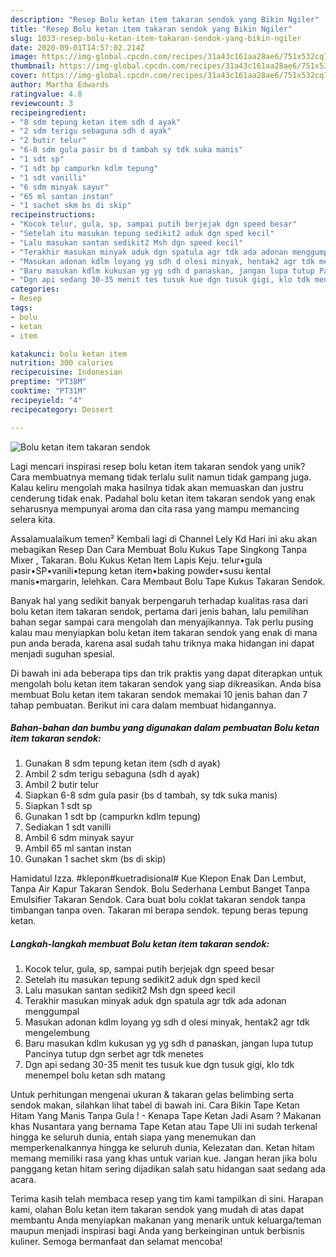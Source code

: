 ```yaml
---
description: "Resep Bolu ketan item takaran sendok yang Bikin Ngiler"
title: "Resep Bolu ketan item takaran sendok yang Bikin Ngiler"
slug: 1033-resep-bolu-ketan-item-takaran-sendok-yang-bikin-ngiler
date: 2020-09-01T14:57:02.214Z
image: https://img-global.cpcdn.com/recipes/31a43c161aa28ae6/751x532cq70/bolu-ketan-item-takaran-sendok-foto-resep-utama.jpg
thumbnail: https://img-global.cpcdn.com/recipes/31a43c161aa28ae6/751x532cq70/bolu-ketan-item-takaran-sendok-foto-resep-utama.jpg
cover: https://img-global.cpcdn.com/recipes/31a43c161aa28ae6/751x532cq70/bolu-ketan-item-takaran-sendok-foto-resep-utama.jpg
author: Martha Edwards
ratingvalue: 4.8
reviewcount: 3
recipeingredient:
- "8 sdm tepung ketan item sdh d ayak"
- "2 sdm terigu sebaguna sdh d ayak"
- "2 butir telur"
- "6-8 sdm gula pasir bs d tambah sy tdk suka manis"
- "1 sdt sp"
- "1 sdt bp campurkn kdlm tepung"
- "1 sdt vanilli"
- "6 sdm minyak sayur"
- "65 ml santan instan"
- "1 sachet skm bs di skip"
recipeinstructions:
- "Kocok telur, gula, sp, sampai putih berjejak dgn speed besar"
- "Setelah itu masukan tepung sedikit2 aduk dgn sped kecil"
- "Lalu masukan santan sedikit2 Msh dgn speed kecil"
- "Terakhir masukan minyak aduk dgn spatula agr tdk ada adonan menggumpal"
- "Masukan adonan kdlm loyang yg sdh d olesi minyak, hentak2 agr tdk mengelembung"
- "Baru masukan kdlm kukusan yg yg sdh d panaskan, jangan lupa tutup Pancinya tutup dgn serbet agr tdk menetes"
- "Dgn api sedang 30-35 menit tes tusuk kue dgn tusuk gigi, klo tdk menempel bolu ketan sdh matang"
categories:
- Resep
tags:
- bolu
- ketan
- item

katakunci: bolu ketan item 
nutrition: 300 calories
recipecuisine: Indonesian
preptime: "PT38M"
cooktime: "PT31M"
recipeyield: "4"
recipecategory: Dessert

---
```



![Bolu ketan item takaran sendok](https://img-global.cpcdn.com/recipes/31a43c161aa28ae6/751x532cq70/bolu-ketan-item-takaran-sendok-foto-resep-utama.jpg)

Lagi mencari inspirasi resep bolu ketan item takaran sendok yang unik? Cara membuatnya memang tidak terlalu sulit namun tidak gampang juga. Kalau keliru mengolah maka hasilnya tidak akan memuaskan dan justru cenderung tidak enak. Padahal bolu ketan item takaran sendok yang enak seharusnya mempunyai aroma dan cita rasa yang mampu memancing selera kita.

Assalamualaikum temen² Kembali lagi di Channel Lely Kd Hari ini aku akan mebagikan Resep Dan Cara Membuat Bolu Kukus Tape Singkong Tanpa Mixer , Takaran. Bolu Kukus Ketan Item Lapis Keju. telur•gula pasir•SP•vanili•tepung ketan item•baking powder•susu kental manis•margarin, lelehkan. Cara Membaut Bolu Tape Kukus Takaran Sendok.

Banyak hal yang sedikit banyak berpengaruh terhadap kualitas rasa dari bolu ketan item takaran sendok, pertama dari jenis bahan, lalu pemilihan bahan segar sampai cara mengolah dan menyajikannya. Tak perlu pusing kalau mau menyiapkan bolu ketan item takaran sendok yang enak di mana pun anda berada, karena asal sudah tahu triknya maka hidangan ini dapat menjadi suguhan spesial.


Di bawah ini ada beberapa tips dan trik praktis yang dapat diterapkan untuk mengolah bolu ketan item takaran sendok yang siap dikreasikan. Anda bisa membuat Bolu ketan item takaran sendok memakai 10 jenis bahan dan 7 tahap pembuatan. Berikut ini cara dalam membuat hidangannya.

<!--inarticleads1-->

##### Bahan-bahan dan bumbu yang digunakan dalam pembuatan Bolu ketan item takaran sendok:

1. Gunakan 8 sdm tepung ketan item (sdh d ayak)
1. Ambil 2 sdm terigu sebaguna (sdh d ayak)
1. Ambil 2 butir telur
1. Siapkan 6-8 sdm gula pasir (bs d tambah, sy tdk suka manis)
1. Siapkan 1 sdt sp
1. Gunakan 1 sdt bp (campurkn kdlm tepung)
1. Sediakan 1 sdt vanilli
1. Ambil 6 sdm minyak sayur
1. Ambil 65 ml santan instan
1. Gunakan 1 sachet skm (bs di skip)


Hamidatul Izza. #klepon#kuetradisional# Kue Klepon Enak Dan Lembut, Tanpa Air Kapur Takaran Sendok. Bolu Sederhana Lembut Banget Tanpa Emulsifier Takaran Sendok. Cara buat bolu coklat takaran sendok tanpa timbangan tanpa oven. Takaran ml berapa sendok. tepung beras tepung ketan. 

<!--inarticleads2-->

##### Langkah-langkah membuat Bolu ketan item takaran sendok:

1. Kocok telur, gula, sp, sampai putih berjejak dgn speed besar
1. Setelah itu masukan tepung sedikit2 aduk dgn sped kecil
1. Lalu masukan santan sedikit2 Msh dgn speed kecil
1. Terakhir masukan minyak aduk dgn spatula agr tdk ada adonan menggumpal
1. Masukan adonan kdlm loyang yg sdh d olesi minyak, hentak2 agr tdk mengelembung
1. Baru masukan kdlm kukusan yg yg sdh d panaskan, jangan lupa tutup Pancinya tutup dgn serbet agr tdk menetes
1. Dgn api sedang 30-35 menit tes tusuk kue dgn tusuk gigi, klo tdk menempel bolu ketan sdh matang


Untuk perhitungan mengenai ukuran &amp; takaran gelas belimbing serta sendok makan, silahkan lihat tabel di bawah ini. Cara Bikin Tape Ketan Hitam Yang Manis Tanpa Gula ! - Kenapa Tape Ketan Jadi Asam ? Makanan khas Nusantara yang bernama Tape Ketan atau Tape Uli ini sudah terkenal hingga ke seluruh dunia, entah siapa yang menemukan dan memperkenalkannya hingga ke seluruh dunia, Kelezatan dan. Ketan hitam memang memiliki rasa yang khas untuk varian kue. Jangan heran jika bolu panggang ketan hitam sering dijadikan salah satu hidangan saat sedang ada acara. 

Terima kasih telah membaca resep yang tim kami tampilkan di sini. Harapan kami, olahan Bolu ketan item takaran sendok yang mudah di atas dapat membantu Anda menyiapkan makanan yang menarik untuk keluarga/teman maupun menjadi inspirasi bagi Anda yang berkeinginan untuk berbisnis kuliner. Semoga bermanfaat dan selamat mencoba!
